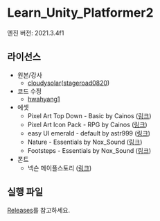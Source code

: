 # Learn_Unity_Platformer2

엔진 버전: 2021.3.4f1

## 라이선스

- 원본/강사
    - [cloudysolar](https://github.com/cloudysolar)([stageroad0820](https://github.com/stageroad0820))
- 코드 수정
    - [hwahyang1](https://github.com/hwahyang1)
- 에셋
    - Pixel Art Top Down - Basic by Cainos ([링크](https://assetstore.unity.com/packages/2d/environments/pixel-art-top-down-basic-187605))
    - Pixel Art Icon Pack - RPG by Cainos ([링크](https://assetstore.unity.com/packages/2d/gui/icons/pixel-art-icon-pack-rpg-158343))
    - easy UI emerald - default by astr999 ([링크](https://assetstore.unity.com/packages/2d/gui/icons/easy-ui-emerald-default-112796))
    - Nature - Essentials by Nox_Sound ([링크](https://assetstore.unity.com/packages/audio/ambient/nature/nature-essentials-208227))
    - Footsteps - Essentials by Nox_Sound ([링크](https://assetstore.unity.com/packages/audio/sound-fx/foley/footsteps-essentials-189879))
- 폰트
    - 넥슨 메이플스토리 ([링크](http://levelup.nexon.com/font/index.aspx?page=5))

## 실행 파일

[Releases](https://github.com/hwahyang1/Learn_Unity_Platformer2/releases)를 참고하세요.
